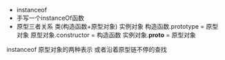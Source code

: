 - instanceof
- 手写一个instanceOf函数
- 原型三者关系
类(构造函数+原型对象) 实例对象
构造函数.prototype = 原型对象
原型对象.constructor = 构造函数
实例对象.__proto__ = 原型对象

instanceof 原型对象的两种表示 或者沿着原型链不停的查找